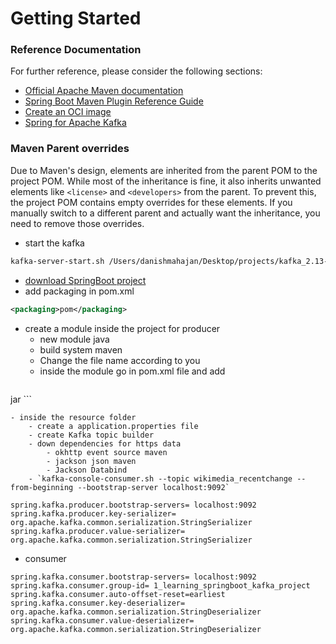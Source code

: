 # Getting Started

### Reference Documentation
For further reference, please consider the following sections:

* [Official Apache Maven documentation](https://maven.apache.org/guides/index.html)
* [Spring Boot Maven Plugin Reference Guide](https://docs.spring.io/spring-boot/3.5.6/maven-plugin)
* [Create an OCI image](https://docs.spring.io/spring-boot/3.5.6/maven-plugin/build-image.html)
* [Spring for Apache Kafka](https://docs.spring.io/spring-boot/3.5.6/reference/messaging/kafka.html)

### Maven Parent overrides

Due to Maven's design, elements are inherited from the parent POM to the project POM.
While most of the inheritance is fine, it also inherits unwanted elements like `<license>` and `<developers>` from the parent.
To prevent this, the project POM contains empty overrides for these elements.
If you manually switch to a different parent and actually want the inheritance, you need to remove those overrides.




- start the kafka
```sh
kafka-server-start.sh /Users/danishmahajan/Desktop/projects/kafka_2.13-3.9.1/config/kraft/server.properties
```

- [download SpringBoot project](https://start.spring.io/)
- add packaging in pom.xml
```xml
<packaging>pom</packaging>
```

- create a module inside the project for producer
	- new module java
	- build system maven
	- Change the file name according to you
	- inside the module go in pom.xml file and add 
	```xml
<packaging>jar</packaging>
	```
	
	- inside the resource folder
		- create a application.properties file
		- create Kafka topic builder
		- down dependencies for https data
			- okhttp event source maven
			- jackson json maven
			- Jackson Databind
		- `kafka-console-consumer.sh --topic wikimedia_recentchange --from-beginning --bootstrap-server localhost:9092`
```properties
spring.kafka.producer.bootstrap-servers= localhost:9092  
spring.kafka.producer.key-serializer= org.apache.kafka.common.serialization.StringSerializer  
spring.kafka.producer.value-serializer= org.apache.kafka.common.serialization.StringSerializer
```


- consumer

```properties
spring.kafka.consumer.bootstrap-servers= localhost:9092  
spring.kafka.consumer.group-id= 1_learning_springboot_kafka_project  
spring.kafka.consumer.auto-offset-reset=earliest  
spring.kafka.consumer.key-deserializer= org.apache.kafka.common.serialization.StringDeserializer  
spring.kafka.consumer.value-deserializer= org.apache.kafka.common.serialization.StringDeserializer
```


